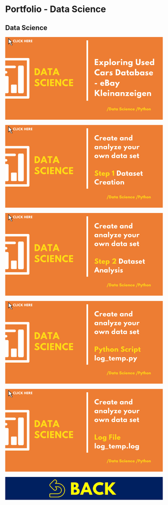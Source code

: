 # Portfolio - Data Science

## Data Science

[![DAS01](../images/covers/DAS01.png)](../jupyter_notebooks/DS_eBay_Kleinanzeigen.ipynb)

[![DAS02](../images/covers/DAS02.png)](../jupyter_notebooks/DS_Dataset_Step1.ipynb)

[![DAS03](../images/covers/DAS03.png)](../jupyter_notebooks/DS_Dataset_Step2.ipynb)

[![DAS04](../images/covers/DAS04.png)](../others/log_temp.py)

[![DAS05](../images/covers/DAS05.png)](../others/log_temp.log)

[![HOM00](../images/covers/BCK.png)](../README.md)